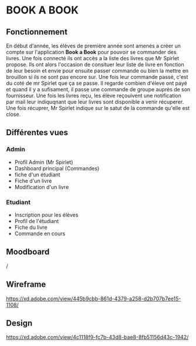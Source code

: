 # BOOK A BOOK 

## Fonctionnement
En début d'année, les élèves de première année sont amenés a créer un compte sur l'application **Book a Book** pour pouvoir se commander des livres. Une fois connecté ils ont accès a la liste des livres que Mr Spirlet propose. Ils ont alors l'occasion de consituer leur liste de livre en fonction de leur besoin et envie pour ensuite passer commande ou bien la mettre en brouillon si ils ne sont pas encore sur. Une fois leur commande passé, c'est du coté de mr Spirlet que ça se passe. Il regarde combien d'éleve ont payé et quand il y a sufisament, il passe une commande de groupe auprès de son fournisseur. Une fois les livres reçu, les élève reçouivent une notification par mail leur indiquqnant que leur livres sont disponible a venir récuperer. Une fois récuprer, Mr Spirlet indique sur le satut de la commande qu'elle est close.

## Différentes vues

### Admin
- Profil Admin (Mr Spirlet)
- Dashboard principal (Commandes)
- fiche d'un étudiant
- Fiche d'un livre
- Modification d'un livre


### Etudiant
- Inscription pour les élèves
- Profil de l'étudiant
- Fiche du livre
- Commande en cours

## Moodboard

/

## Wireframe

https://xd.adobe.com/view/445b9cbb-861d-4379-a258-d2b707b7ee15-1108/


## Design

https://xd.adobe.com/view/4c1118f9-fc7b-43d8-bae8-8fb51156d43c-1942/